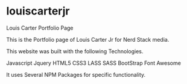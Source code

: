 # louiscarterjr
Louis Carter Portfolio Page 

This is the Portfolio page of Louis Carter Jr for Nerd Stack media.

This website was built with the following Technologies.

Javascript
Jquery 
HTML5
CSS3
LASS
SASS
BootStrap 
Font Awesome

It uses Several NPM Packages for specific functionality. 


